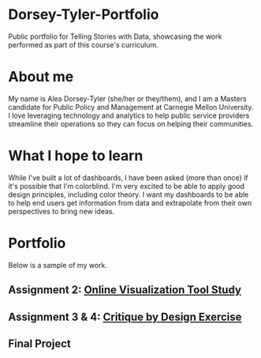 # Dorsey-Tyler-Portfolio
Public portfolio for Telling Stories with Data, showcasing the work performed as part of this course's curriculum. 

# About me
My name is Alea Dorsey-Tyler (she/her or they/them), and I am a Masters candidate for Public Policy and Management at Carnegie Mellon University. I love leveraging technology and analytics to help public service providers streamline their operations so they can focus on helping their communities. 

# What I hope to learn
While I've built a lot of dashboards, I have been asked (more than once) if it's possible that I'm colorblind. I'm very excited to be able to apply good design principles, including color theory. I want my dashboards to be able to help end users get information from data and extrapolate from their own perspectives to bring new ideas.

# Portfolio
Below is a sample of my work.

## Assignment 2: [Online Visualization Tool Study](/OnlineVizStudy.md)

## Assignment 3 & 4: [Critique by Design Exercise](/CritiqueByDesign.md)

## Final Project
